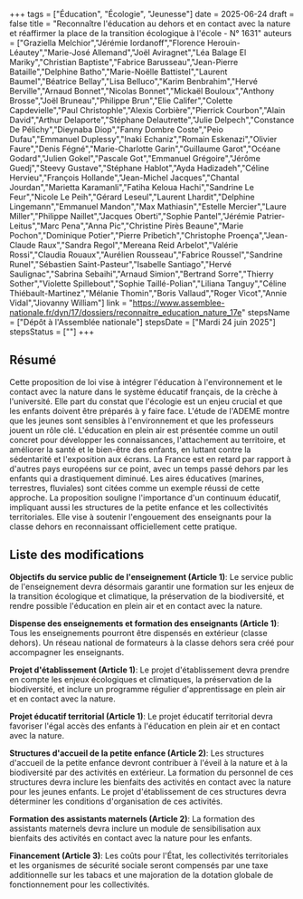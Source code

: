 +++
tags = ["Éducation", "Écologie", "Jeunesse"]
date = 2025-06-24
draft = false
title = "Reconnaître l'éducation au dehors et en contact avec la nature et réaffirmer la place de la transition écologique à l'école - N° 1631"
auteurs = ["Graziella Melchior","Jérémie Iordanoff","Florence Herouin-Léautey","Marie-José Allemand","Joël Aviragnet","Léa Balage El Mariky","Christian Baptiste","Fabrice Barusseau","Jean-Pierre Bataille","Delphine Batho","Marie-Noëlle Battistel","Laurent Baumel","Béatrice Bellay","Lisa Belluco","Karim Benbrahim","Hervé Berville","Arnaud Bonnet","Nicolas Bonnet","Mickaël Bouloux","Anthony Brosse","Joël Bruneau","Philippe Brun","Elie Califer","Colette Capdevielle","Paul Christophle","Alexis Corbière","Pierrick Courbon","Alain David","Arthur Delaporte","Stéphane Delautrette","Julie Delpech","Constance De Pélichy","Dieynaba Diop","Fanny Dombre Coste","Peio Dufau","Emmanuel Duplessy","Inaki Echaniz","Romain Eskenazi","Olivier Faure","Denis Fégné","Marie-Charlotte Garin","Guillaume Garot","Océane Godard","Julien Gokel","Pascale Got","Emmanuel Grégoire","Jérôme Guedj","Steevy Gustave","Stéphane Hablot","Ayda Hadizadeh","Céline Hervieu","François Hollande","Jean-Michel Jacques","Chantal Jourdan","Marietta Karamanli","Fatiha Keloua Hachi","Sandrine Le Feur","Nicole Le Peih","Gérard Leseul","Laurent Lhardit","Delphine Lingemann","Emmanuel Mandon","Max Mathiasin","Estelle Mercier","Laure Miller","Philippe Naillet","Jacques Oberti","Sophie Pantel","Jérémie Patrier-Leitus","Marc Pena","Anna Pic","Christine Pirès Beaune","Marie Pochon","Dominique Potier","Pierre Pribetich","Christophe Proença","Jean-Claude Raux","Sandra Regol","Mereana Reid Arbelot","Valérie Rossi","Claudia Rouaux","Aurélien Rousseau","Fabrice Roussel","Sandrine Runel","Sébastien Saint-Pasteur","Isabelle Santiago","Hervé Saulignac","Sabrina Sebaihi","Arnaud Simion","Bertrand Sorre","Thierry Sother","Violette Spillebout","Sophie Taillé-Polian","Liliana Tanguy","Céline Thiébault-Martinez","Mélanie Thomin","Boris Vallaud","Roger Vicot","Annie Vidal","Jiovanny William"]
link = "https://www.assemblee-nationale.fr/dyn/17/dossiers/reconnaitre_education_nature_17e"
stepsName = ["Dépôt à l'Assemblée nationale"]
stepsDate = ["Mardi 24 juin 2025"]
stepsStatus = [""]
+++

## Résumé

Cette proposition de loi vise à intégrer l'éducation à l'environnement et le contact avec la nature dans le système éducatif français, de la crèche à l'université. Elle part du constat que l'écologie est un enjeu crucial et que les enfants doivent être préparés à y faire face. L'étude de l'ADEME montre que les jeunes sont sensibles à l'environnement et que les professeurs jouent un rôle clé. L'éducation en plein air est présentée comme un outil concret pour développer les connaissances, l'attachement au territoire, et améliorer la santé et le bien-être des enfants, en luttant contre la sédentarité et l'exposition aux écrans. La France est en retard par rapport à d'autres pays européens sur ce point, avec un temps passé dehors par les enfants qui a drastiquement diminué. Les aires éducatives (marines, terrestres, fluviales) sont citées comme un exemple réussi de cette approche. La proposition souligne l'importance d'un continuum éducatif, impliquant aussi les structures de la petite enfance et les collectivités territoriales. Elle vise à soutenir l'engouement des enseignants pour la classe dehors en reconnaissant officiellement cette pratique.

## Liste des modifications

**Objectifs du service public de l'enseignement (Article 1)**: Le service public de l'enseignement devra désormais garantir une formation sur les enjeux de la transition écologique et climatique, la préservation de la biodiversité, et rendre possible l'éducation en plein air et en contact avec la nature.

**Dispense des enseignements et formation des enseignants (Article 1)**: Tous les enseignements pourront être dispensés en extérieur (classe dehors). Un réseau national de formateurs à la classe dehors sera créé pour accompagner les enseignants.

**Projet d'établissement (Article 1)**: Le projet d'établissement devra prendre en compte les enjeux écologiques et climatiques, la préservation de la biodiversité, et inclure un programme régulier d'apprentissage en plein air et en contact avec la nature.

**Projet éducatif territorial (Article 1)**: Le projet éducatif territorial devra favoriser l'égal accès des enfants à l'éducation en plein air et en contact avec la nature.

**Structures d'accueil de la petite enfance (Article 2)**: Les structures d'accueil de la petite enfance devront contribuer à l'éveil à la nature et à la biodiversité par des activités en extérieur. La formation du personnel de ces structures devra inclure les bienfaits des activités en contact avec la nature pour les jeunes enfants. Le projet d'établissement de ces structures devra déterminer les conditions d'organisation de ces activités.

**Formation des assistants maternels (Article 2)**: La formation des assistants maternels devra inclure un module de sensibilisation aux bienfaits des activités en contact avec la nature pour les enfants.

**Financement (Article 3)**: Les coûts pour l'État, les collectivités territoriales et les organismes de sécurité sociale seront compensés par une taxe additionnelle sur les tabacs et une majoration de la dotation globale de fonctionnement pour les collectivités.
